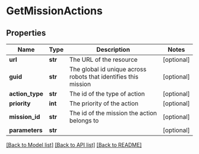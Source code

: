# GetMissionActions

## Properties
Name | Type | Description | Notes
------------ | ------------- | ------------- | -------------
**url** | **str** | The URL of the resource | [optional] 
**guid** | **str** | The global id unique across robots that identifies this mission | [optional] 
**action_type** | **str** | The id of the type of action | [optional] 
**priority** | **int** | The priority of the action | [optional] 
**mission_id** | **str** | The id of the mission the action belongs to | [optional] 
**parameters** | **str** |  | [optional] 

[[Back to Model list]](../README.md#documentation-for-models) [[Back to API list]](../README.md#documentation-for-api-endpoints) [[Back to README]](../README.md)


